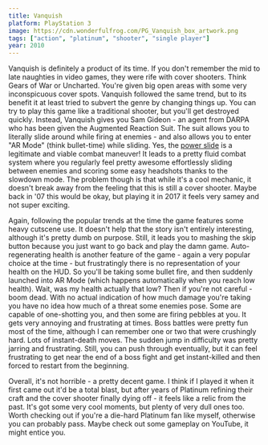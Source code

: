 ```yaml
---
title: Vanquish
platform: PlayStation 3
image: https://cdn.wonderfulfrog.com/PG_Vanquish_box_artwork.png
tags: ["action", "platinum", "shooter", "single player"]
year: 2010
---
```


Vanquish is definitely a product of its time. If you don't remember the mid to late naughties in video games, they were rife with cover shooters. Think Gears of War or Uncharted. You're given big open areas with some very inconspicuous cover spots. Vanquish followed the same trend, but to its benefit it at least tried to subvert the genre by changing things up. You can try to play this game like a traditional shooter, but you'll get destroyed quickly. Instead, Vanquish gives you Sam Gideon - an agent from DARPA who has been given the Augmented Reaction Suit. The suit allows you to literally slide around while firing at enemies - and also allows you to enter "AR Mode" (think bullet-time) while sliding. Yes, the [power slide](https://www.youtube.com/watch?v=tXYqv_FS9yk) is a legitimate and viable combat maneuver! It leads to a pretty fluid combat system where you regularly feel pretty awesome effortlessly sliding between enemies and scoring some easy headshots thanks to the slowdown mode. The problem though is that while it's a cool mechanic, it doesn't break away from the feeling that this is still a cover shooter. Maybe back in '07 this would be okay, but playing it in 2017 it feels very samey and not super exciting.

Again, following the popular trends at the time the game features some heavy cutscene use. It doesn't help that the story isn't entirely interesting, although it's pretty dumb on purpose. Still, it leads you to mashing the skip button because you just want to go back and play the damn game. Auto-regenerating health is another feature of the game - again a very popular choice at the time - but frustratingly there is no representation of your health on the HUD. So you'll be taking some bullet fire, and then suddenly launched into AR Mode (which happens automatically when you reach low health). Wait, was my health actually that low? Then if you're not careful - boom dead. With no actual indication of how much damage you're taking you have no idea how much of a threat some enemies pose. Some are capable of one-shotting you, and then some are firing pebbles at you. It gets very annoying and frustrating at times. Boss battles were pretty fun most of the time, although I can remember one or two that were crushingly hard. Lots of instant-death moves. The sudden jump in difficulty was pretty jarring and frustrating. Still, you can push through eventually, but it can feel frustrating to get near the end of a boss fight and get instant-killed and then forced to restart from the beginning.

Overall, it's not horrible - a pretty decent game. I think if I played it when it first came out it'd be a total blast, but after years of Platinum refining their craft and the cover shooter finally dying off - it feels like a relic from the past. It's got some very cool moments, but plenty of very dull ones too. Worth checking out if you're a die-hard Platinum fan like myself, otherwise you can probably pass. Maybe check out some gameplay on YouTube, it might entice you.
